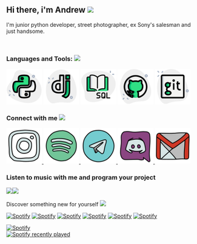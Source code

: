## Hi there, i'm Andrew <img src="https://media.giphy.com/media/hvRJCLFzcasrR4ia7z/giphy.gif" width="25px">

I'm junior python developer, street photographer, ex Sony's salesman and just handsome. 

<br>

### Languages and Tools: <img src="https://media.giphy.com/media/XT9HMdwmpHqqOu1f1a/giphy.gif" width="25px">

<img src="./assets/image-8.png" alt="Python" width="94" height="94">
<img src="./assets/image-7.png" alt="Django" width="94" height="94">
<img src="./assets/image-9.png" alt="SQL" width="94" height="94">
<img src="./assets/image-10.png" alt="GitHub" width="94" height="94">
<img src="./assets/image-11.png" alt="GitHub" width="94" height="94">

<br>

### Connect with me <img src="https://media.giphy.com/media/v1.Y2lkPTc5MGI3NjExd2NzYXM4MWZzd3pveXAxZncxaGcyNGJxbmIxZm0wYzh3bWg0MTRscCZlcD12MV9pbnRlcm5hbF9naWZfYnlfaWQmY3Q9Zw/QSz4qjPPIkt2TWDd8N/giphy.gif" width="25px">

<a href="https://www.instagram.com/drew.raw/">
  <img src="./assets/image-2.png" alt="Instagram link" width="94" height="94">
</a>
<a href="https://open.spotify.com/user/ldt15dbuezwabm7lje2sl6sam">
  <img src="./assets/image-6.png" alt="Spotify link" width="94" height="94">
</a>
<a href="https://t.me/furturnax/">
  <img src="./assets/image-1.png" alt="Telegram link" width="94" height="94">
</a>
<a href="https://discord.com/users/furturna">
  <img src="./assets/image-3.png" alt="Discord link" width="94" height="94">
</a>
<a href="mailto:furturnax@gmail.com">
  <img src="./assets/image-5.png" alt="Discord link" width="94" height="94">
</a>

<br>

### Listen to music with me and program your project

<img src="https://media.giphy.com/media/v1.Y2lkPTc5MGI3NjExcWRqMTlsem9yM292b216eXMwbTBjb3hiZDdocnJ4dmczZGkzeWEyZSZlcD12MV9pbnRlcm5hbF9naWZfYnlfaWQmY3Q9cw/gF2GW1BYjTdfoaKNtu/giphy.gif" width="240px"><img src="https://media.giphy.com/media/v1.Y2lkPTc5MGI3NjExZHVzYzF2MXQ2cjRibWdoajNrbTNzcW01bGF4NHF4dHduemY3ZTloeiZlcD12MV9pbnRlcm5hbF9naWZfYnlfaWQmY3Q9cw/5nqQZQyMNQMjrDVvSE/giphy.gif" width="240px">

Discover something new for yourself <img src="https://media.giphy.com/media/v1.Y2lkPTc5MGI3NjExdGhmdG4zNmRkN2hoeWtsZm1qZXBnNWN0ZXM3bHhicGNzNjQ2M3QwcyZlcD12MV9pbnRlcm5hbF9naWZfYnlfaWQmY3Q9cw/LsVTr9FSIMLox6e3Qw/giphy.gif" width="25px">

[![Spotify](https://img.shields.io/badge/Release%20radar-1DB954?style=flat-square)](https://open.spotify.com/playlist/37i9dQZEVXbmqd45k6rn2I)
[![Spotify](https://img.shields.io/badge/Ez%20Dubstep-FEED02?style=flat-square)](https://open.spotify.com/playlist/1Zp9GsNyeyvv6juPadIabr) 
[![Spotify](https://img.shields.io/badge/Hard%20Dubstep-EB3629?style=flat-square)](https://open.spotify.com/playlist/7HuMUFYMjEhq7xblVUMCT2) 
[![Spotify](https://img.shields.io/badge/Drum%20and%20Bass-0295BC?style=flat-square)](https://open.spotify.com/playlist/1xohJb3p1quwF8KHkYKv5V)
[![Spotify](https://img.shields.io/badge/Phonk-EA611E?style=flat-square)](https://open.spotify.com/playlist/0eIvDWjGTL03e6rNKNvh1I) 
[![Spotify](https://img.shields.io/badge/Deep%20House-6D388C?style=flat-square)](https://open.spotify.com/playlist/5Cer7hJEvZ4WeQNVTjTDhV)

<div style="display: flex; flex-direction: column;">
  <div>
    <a href="https://open.spotify.com/user/ldt15dbuezwabm7lje2sl6sam">
      <img src="https://spotify-profile-pi.vercel.app/api/spotify/?background_color=212121" alt="Spotify">
    </a>
  </div>
  <div>
    <a href="https://open.spotify.com/user/ldt15dbuezwabm7lje2sl6sam">
      <img src="https://spotify-recently-played-readme.vercel.app/api?user=ldt15dbuezwabm7lje2sl6sam&width=480" alt="Spotify recently played">
    </a>
  </div>
</div>
